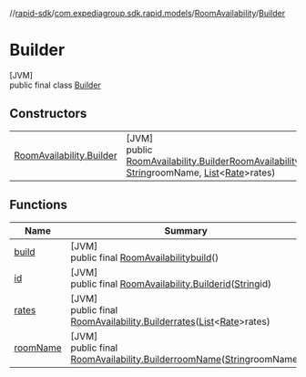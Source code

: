 //[rapid-sdk](../../../../index.md)/[com.expediagroup.sdk.rapid.models](../../index.md)/[RoomAvailability](../index.md)/[Builder](index.md)

# Builder

[JVM]\
public final class [Builder](index.md)

## Constructors

| | |
|---|---|
| [RoomAvailability.Builder](-room-availability.-builder.md) | [JVM]<br>public [RoomAvailability.Builder](index.md)[RoomAvailability.Builder](-room-availability.-builder.md)([String](https://docs.oracle.com/javase/8/docs/api/java/lang/String.html)id, [String](https://docs.oracle.com/javase/8/docs/api/java/lang/String.html)roomName, [List](https://docs.oracle.com/javase/8/docs/api/java/util/List.html)&lt;[Rate](../../-rate/index.md)&gt;rates) |

## Functions

| Name | Summary |
|---|---|
| [build](build.md) | [JVM]<br>public final [RoomAvailability](../index.md)[build](build.md)() |
| [id](id.md) | [JVM]<br>public final [RoomAvailability.Builder](index.md)[id](id.md)([String](https://docs.oracle.com/javase/8/docs/api/java/lang/String.html)id) |
| [rates](rates.md) | [JVM]<br>public final [RoomAvailability.Builder](index.md)[rates](rates.md)([List](https://docs.oracle.com/javase/8/docs/api/java/util/List.html)&lt;[Rate](../../-rate/index.md)&gt;rates) |
| [roomName](room-name.md) | [JVM]<br>public final [RoomAvailability.Builder](index.md)[roomName](room-name.md)([String](https://docs.oracle.com/javase/8/docs/api/java/lang/String.html)roomName) |
